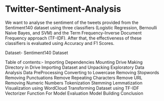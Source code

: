 # Twitter-Sentiment-Analysis

We want to analyse the sentiment of the tweets provided from the Sentiment140 dataset using three classifiers (Logistic Regression, Bernoulli Naive Bayes, and SVM) 
and the Term Frequency-Inverse Document Frequency approach (TF-IDF). After that, the effectiveness of these classifiers is evaluated using Accuracy and F1 Scores.

Dataset- Sentiment140 Dataset


Table of contents:-
Importing Dependencies
Mounting Drive
Making Directory in Drive
Importing Dataset and Unpacking
Exploratory Data Analysis
Data PreProcessing
Converting to Lowercase
Removing Stopwords
Removing Punctuations
Remove Repeating Characters
Remove URL
Removing Numeric Numbers
Tokenization
Stemming
Lemmatization
Visualization using WordCloud
Transforming Dataset using TF-IDF Vectorizer
Function For Model Evaluation
Model Building
Conclusion

